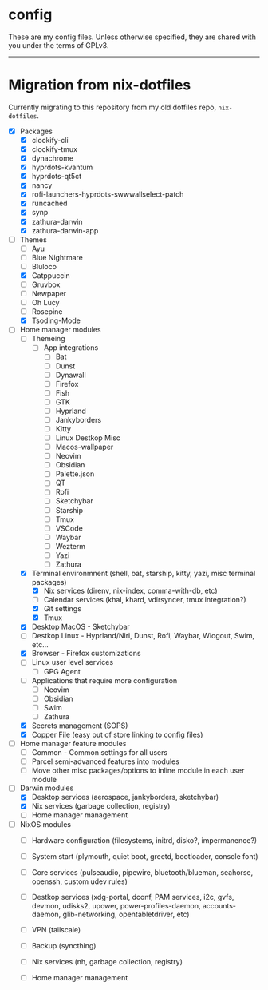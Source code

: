 # config

These are my config files. Unless otherwise specified, they are shared with you under the terms of GPLv3.

---

# Migration from nix-dotfiles

Currently migrating to this repository from my old dotfiles repo, `nix-dotfiles`.

- [x] Packages 
  - [x] clockify-cli
  - [x] clockify-tmux
  - [x] dynachrome
  - [x] hyprdots-kvantum
  - [x] hyprdots-qt5ct
  - [x] nancy
  - [x] rofi-launchers-hyprdots-swwwallselect-patch
  - [x] runcached
  - [x] synp
  - [x] zathura-darwin
  - [x] zathura-darwin-app
- [ ] Themes
  - [ ] Ayu
  - [ ] Blue Nightmare
  - [ ] Bluloco
  - [x] Catppuccin
  - [ ] Gruvbox
  - [ ] Newpaper
  - [ ] Oh Lucy
  - [ ] Rosepine
  - [x] Tsoding-Mode
- [ ] Home manager modules
  - [ ] Themeing
    - [ ] App integrations
      - [ ] Bat
      - [ ] Dunst
      - [ ] Dynawall
      - [ ] Firefox
      - [ ] Fish
      - [ ] GTK
      - [ ] Hyprland
      - [ ] Jankyborders
      - [ ] Kitty
      - [ ] Linux Destkop Misc
      - [ ] Macos-wallpaper
      - [ ] Neovim
      - [ ] Obsidian
      - [ ] Palette.json
      - [ ] QT
      - [ ] Rofi
      - [ ] Sketchybar
      - [ ] Starship
      - [ ] Tmux
      - [ ] VSCode
      - [ ] Waybar
      - [ ] Wezterm
      - [ ] Yazi
      - [ ] Zathura
  - [x] Terminal environmnent (shell, bat, starship, kitty, yazi, misc terminal packages)
    - [x] Nix services (direnv, nix-index, comma-with-db, etc)
    - [ ] Calendar services (khal, khard, vdirsyncer, tmux integration?)
    - [x] Git settings
    - [x] Tmux
  - [x] Desktop MacOS - Sketchybar
  - [ ] Destkop Linux - Hyprland/Niri, Dunst, Rofi, Waybar, Wlogout, Swim, etc...
  - [x] Browser - Firefox customizations
  - [ ] Linux user level services
    - [ ] GPG Agent
  - [ ] Applications that require more configuration
    - [ ] Neovim
    - [ ] Obsidian
    - [ ] Swim
    - [ ] Zathura
  - [x] Secrets management (SOPS)
  - [x] Copper File (easy out of store linking to config files)
- [ ] Home manager feature modules
  - [ ] Common - Common settings for all users
  - [ ] Parcel semi-advanced features into modules 
  - [ ] Move other misc packages/options to inline module in each user module
- [ ] Darwin modules
  - [x] Desktop services (aerospace, jankyborders, sketchybar)
  - [x] Nix services (garbage collection, registry)
  - [ ] Home manager management
- [ ] NixOS modules
  - [ ] Hardware configuration (filesystems, initrd, disko?, impermanence?)
  - [ ] System start (plymouth, quiet boot, greetd, bootloader, console font)
  - [ ] Core services (pulseaudio, pipewire, bluetooth/blueman, seahorse, openssh, custom udev rules)
  - [ ] Destkop services (xdg-portal, dconf, PAM services, i2c, gvfs, devmon, udisks2, upower, power-profiles-daemon, accounts-daemon, glib-networking, opentabletdriver, etc)
  - [ ] VPN (tailscale)
  - [ ] Backup (syncthing)
  - [ ] Nix services (nh, garbage collection, registry)
  - [ ] Home manager management




